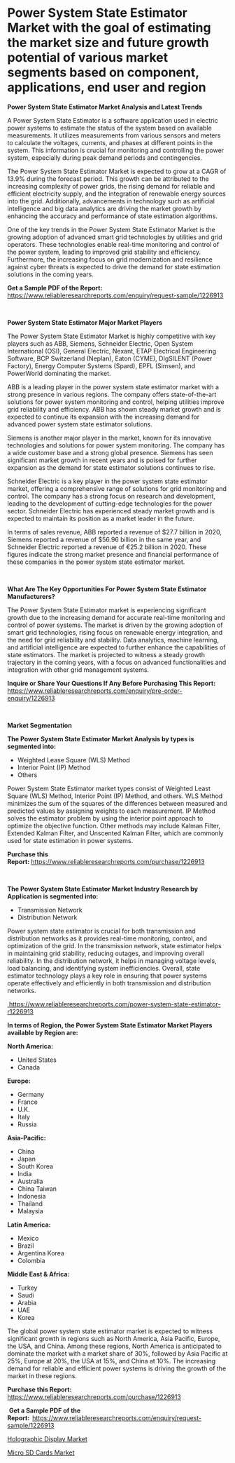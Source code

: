 <p><h1>Power System State Estimator Market with the goal of estimating the market size and future growth potential of various market segments based on component, applications, end user and region</h1></p><p><strong>Power System State Estimator Market Analysis and Latest Trends</strong></p>
<p><p>A Power System State Estimator is a software application used in electric power systems to estimate the status of the system based on available measurements. It utilizes measurements from various sensors and meters to calculate the voltages, currents, and phases at different points in the system. This information is crucial for monitoring and controlling the power system, especially during peak demand periods and contingencies.</p><p>The Power System State Estimator Market is expected to grow at a CAGR of 13.9% during the forecast period. This growth can be attributed to the increasing complexity of power grids, the rising demand for reliable and efficient electricity supply, and the integration of renewable energy sources into the grid. Additionally, advancements in technology such as artificial intelligence and big data analytics are driving the market growth by enhancing the accuracy and performance of state estimation algorithms.</p><p>One of the key trends in the Power System State Estimator Market is the growing adoption of advanced smart grid technologies by utilities and grid operators. These technologies enable real-time monitoring and control of the power system, leading to improved grid stability and efficiency. Furthermore, the increasing focus on grid modernization and resilience against cyber threats is expected to drive the demand for state estimation solutions in the coming years.</p></p>
<p><strong>Get a Sample PDF of the Report:&nbsp;</strong> <a href="https://www.reliableresearchreports.com/enquiry/request-sample/1226913">https://www.reliableresearchreports.com/enquiry/request-sample/1226913</a></p>
<p>&nbsp;</p>
<p><strong>Power System State Estimator Major Market Players</strong></p>
<p><p>The Power System State Estimator Market is highly competitive with key players such as ABB, Siemens, Schneider Electric, Open System International (OSI), General Electric, Nexant, ETAP Electrical Engineering Software, BCP Switzerland (Neplan), Eaton (CYME), DIgSILENT (Power Factory), Energy Computer Systems (Spard), EPFL (Simsen), and PowerWorld dominating the market.</p><p>ABB is a leading player in the power system state estimator market with a strong presence in various regions. The company offers state-of-the-art solutions for power system monitoring and control, helping utilities improve grid reliability and efficiency. ABB has shown steady market growth and is expected to continue its expansion with the increasing demand for advanced power system state estimator solutions.</p><p>Siemens is another major player in the market, known for its innovative technologies and solutions for power system monitoring. The company has a wide customer base and a strong global presence. Siemens has seen significant market growth in recent years and is poised for further expansion as the demand for state estimator solutions continues to rise.</p><p>Schneider Electric is a key player in the power system state estimator market, offering a comprehensive range of solutions for grid monitoring and control. The company has a strong focus on research and development, leading to the development of cutting-edge technologies for the power sector. Schneider Electric has experienced steady market growth and is expected to maintain its position as a market leader in the future.</p><p>In terms of sales revenue, ABB reported a revenue of $27.7 billion in 2020, Siemens reported a revenue of $56.96 billion in the same year, and Schneider Electric reported a revenue of €25.2 billion in 2020. These figures indicate the strong market presence and financial performance of these companies in the power system state estimator market.</p></p>
<p>&nbsp;</p>
<p><strong>What Are The Key Opportunities For Power System State Estimator Manufacturers?</strong></p>
<p><p>The Power System State Estimator market is experiencing significant growth due to the increasing demand for accurate real-time monitoring and control of power systems. The market is driven by the growing adoption of smart grid technologies, rising focus on renewable energy integration, and the need for grid reliability and stability. Data analytics, machine learning, and artificial intelligence are expected to further enhance the capabilities of state estimators. The market is projected to witness a steady growth trajectory in the coming years, with a focus on advanced functionalities and integration with other grid management systems.</p></p>
<p><strong>Inquire or Share Your Questions If Any Before Purchasing This Report:</strong> <a href="https://www.reliableresearchreports.com/enquiry/pre-order-enquiry/1226913">https://www.reliableresearchreports.com/enquiry/pre-order-enquiry/1226913</a></p>
<p>&nbsp;</p>
<p><strong>Market Segmentation</strong></p>
<p><strong>The Power System State Estimator Market Analysis by types is segmented into:</strong></p>
<p><ul><li>Weighted Lease Square (WLS) Method</li><li>Interior Point (IP) Method</li><li>Others</li></ul></p>
<p><p>Power System State Estimator market types consist of Weighted Least Square (WLS) Method, Interior Point (IP) Method, and others. WLS Method minimizes the sum of the squares of the differences between measured and predicted values by assigning weights to each measurement. IP Method solves the estimator problem by using the interior point approach to optimize the objective function. Other methods may include Kalman Filter, Extended Kalman Filter, and Unscented Kalman Filter, which are commonly used for state estimation in power systems.</p></p>
<p><strong>Purchase this Report:&nbsp;</strong><a href="https://www.reliableresearchreports.com/purchase/1226913">https://www.reliableresearchreports.com/purchase/1226913</a></p>
<p>&nbsp;</p>
<p><strong>The Power System State Estimator Market Industry Research by Application is segmented into:</strong></p>
<p><ul><li>Transmission Network</li><li>Distribution Network</li></ul></p>
<p><p>Power system state estimator is crucial for both transmission and distribution networks as it provides real-time monitoring, control, and optimization of the grid. In the transmission network, state estimator helps in maintaining grid stability, reducing outages, and improving overall reliability. In the distribution network, it helps in managing voltage levels, load balancing, and identifying system inefficiencies. Overall, state estimator technology plays a key role in ensuring that power systems operate effectively and efficiently in both transmission and distribution networks.</p></p>
<p><a href="https://www.reliableresearchreports.com/power-system-state-estimator-r1226913">&nbsp;https://www.reliableresearchreports.com/power-system-state-estimator-r1226913</a></p>
<p><strong>In terms of Region, the Power System State Estimator Market Players available by Region are:</strong></p>
<p>
    <p> <strong> North America: </strong>
        <ul>
            <li>United States</li>
            <li>Canada</li>
        </ul>
        </p> 
    <p> <strong> Europe: </strong>
        <ul>
            <li>Germany</li>
            <li>France</li>
            <li>U.K.</li>
            <li>Italy</li>
            <li>Russia</li>
        </ul>
        </p> 
    <p> <strong> Asia-Pacific: </strong>
        <ul>
            <li>China</li>
            <li>Japan</li>
            <li>South Korea</li>
            <li>India</li>
            <li>Australia</li>
            <li>China Taiwan</li>
            <li>Indonesia</li>
            <li>Thailand</li>
            <li>Malaysia</li>
        </ul>
        </p> 
    <p> <strong> Latin America: </strong>
        <ul>
            <li>Mexico</li>
            <li>Brazil</li>
            <li>Argentina Korea</li>
            <li>Colombia</li>
        </ul>
        </p> 
    <p> <strong> Middle East & Africa: </strong>
        <ul>
            <li>Turkey</li>
            <li>Saudi</li>
            <li>Arabia</li>
            <li>UAE</li>
            <li>Korea</li>
        </ul>
    </p>
    </p>
<p><p>The global power system state estimator market is expected to witness significant growth in regions such as North America, Asia Pacific, Europe, the USA, and China. Among these regions, North America is anticipated to dominate the market with a market share of 30%, followed by Asia Pacific at 25%, Europe at 20%, the USA at 15%, and China at 10%. The increasing demand for reliable and efficient power systems is driving the growth of the market in these regions.</p></p>
<p><strong>Purchase this Report: </strong><a href="https://www.reliableresearchreports.com/purchase/1226913">https://www.reliableresearchreports.com/purchase/1226913</a></p>
<p>&nbsp;<strong>Get a Sample PDF of the Report:&nbsp;&nbsp;</strong><a href="https://www.reliableresearchreports.com/enquiry/request-sample/1226913">https://www.reliableresearchreports.com/enquiry/request-sample/1226913</a></p>
<p><strong></strong></p>
<p><p><a href="https://github.com/ChiragRp1/Market-Research-Report-List-5/blob/main/holographic-display-market.md">Holographic Display Market</a></p><p><a href="https://github.com/abdelrhmankishk22/Market-Research-Report-List-5/blob/main/micro-sd-cards-market.md">Micro SD Cards Market</a></p></p>